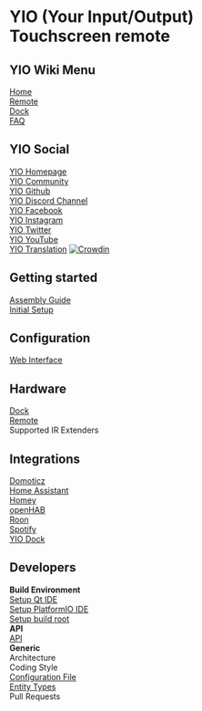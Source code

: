 # YIO (Your Input/Output) Touchscreen remote

## YIO Wiki Menu

[Home](../../wiki/home)  
[Remote](info-remote)  
[Dock](info-Dock)  
[FAQ](FAQ)

## YIO Social
[YIO Homepage](https://yio-remote.com)                
[YIO Community](https://community.yio-remote.com/)             
[YIO Github](https://github.com/YIO-Remote)                 
[YIO Discord Channel](http://chat.yio-remote.com)                  
[YIO Facebook](https://www.facebook.com/YIOremote)                  
[YIO Instagram](https://www.instagram.com/yioremote/)                  
[YIO Twitter](https://twitter.com/yioremote)                  
[YIO YouTube](http://video.yio-remote.com/)                  
[YIO Translation](https://translate.yio-remote.com) [![Crowdin](https://d322cqt584bo4o.cloudfront.net/yio-remote-translation/localized.svg)](https://crowdin.com/project/yio-remote-translation)


## Getting started
[Assembly Guide](gettingstarted-assembly_guide)               
[Initial Setup](gettingstarted-initial_setup)


## Configuration
[Web Interface](configuration-webInterface)  


## Hardware
[Dock](hardware-dock)  
[Remote](hardware-remote)  
Supported IR Extenders  


## Integrations
[Domoticz](integration-domoticz)  
[Home Assistant](integration-homeAssistant)  
[Homey](integration-homey)  
[openHAB](integration-openHAB)  
[Roon](integration-roon)  
[Spotify](integration-spotify)  
[YIO Dock](integration-YIOdock)  


## Developers
**Build Environment**                 
[Setup Qt IDE](developer-qt_ide)                 
[Setup PlatformIO IDE](developer-platformio_ide)                 
[Setup build root](developer-build_root)                 
**API**                 
[API](developer-API)                 
**Generic**                 
Architecture                   
Coding Style                   
[Configuration File](developer-config-json)                   
[Entity Types](developer-entity-types)                   
Pull Requests                  
